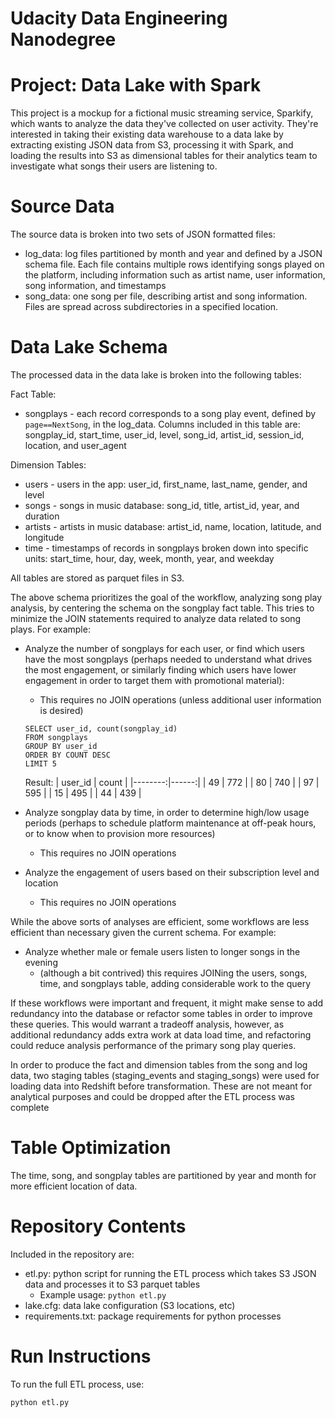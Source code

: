# Udacity Data Engineering Nanodegree
# Project: Data Lake with Spark

This project is a mockup for a fictional music streaming service, Sparkify, which wants to analyze the data they've collected on user activity.  They're interested in taking their existing data warehouse to a data lake by extracting existing JSON data from S3, processing it with Spark, and loading the results into S3 as dimensional tables for their analytics team to investigate what songs their users are listening to.  

# Source Data

The source data is broken into two sets of JSON formatted files:

* log_data: log files partitioned by month and year and defined by a JSON schema file.  Each file contains multiple rows identifying songs played on the platform, including information such as artist name, user information, song information, and timestamps
* song_data: one song per file, describing artist and song information.  Files are spread across subdirectories in a specified location.

# Data Lake Schema

The processed data in the data lake is broken into the following tables:

Fact Table: 

* songplays - each record corresponds to a song play event, defined by `page==NextSong`, in the log_data.  Columns included in this table are: songplay_id, start_time, user_id, level, song_id, artist_id, session_id, location, and user_agent

Dimension Tables:

* users - users in the app: user_id, first_name, last_name, gender, and level
* songs - songs in music database: song_id, title, artist_id, year, and duration
* artists - artists in music database: artist_id, name, location, latitude, and longitude
* time - timestamps of records in songplays broken down into specific units: start_time, hour, day, week, month, year, and weekday

All tables are stored as parquet files in S3.

The above schema prioritizes the goal of the workflow, analyzing song play analysis, by centering the schema on the songplay fact table.  This tries to minimize the JOIN statements required to analyze data related to song plays.  For example:

* Analyze the number of songplays for each user, or find which users have the most songplays (perhaps needed to understand what drives the most engagement, or similarly finding which users have lower engagement in order to target them with promotional material):
    * This requires no JOIN operations (unless additional user information is desired)
    ````
    SELECT user_id, count(songplay_id)
    FROM songplays
    GROUP BY user_id
    ORDER BY COUNT DESC
    LIMIT 5
    ````
    Result: 
    | user_id | count |
    |--------:|------:|
    |      49 |   772 |
    |      80 |   740 |
    |      97 |   595 |
    |      15 |   495 |
    |      44 |   439 |
    
* Analyze songplay data by time, in order to determine high/low usage periods (perhaps to schedule platform maintenance at off-peak hours, or to know when to provision more resources)
    * This requires no JOIN operations

* Analyze the engagement of users based on their subscription level and location
    * This requires no JOIN operations

While the above sorts of analyses are efficient, some workflows are less efficient than necessary given the current schema.  For example:

* Analyze whether male or female users listen to longer songs in the evening
    * (although a bit contrived) this requires JOINing the users, songs, time, and songplays table, adding considerable work to the query

If these workflows were important and frequent, it might make sense to add redundancy into the database or refactor some tables in order to improve these queries.  This would warrant a tradeoff analysis, however, as additional redundancy adds extra work at data load time, and refactoring could reduce analysis performance of the primary song play queries.

In order to produce the fact and dimension tables from the song and log data, two staging tables (staging_events and staging_songs) were used for loading data into Redshift before transformation.  These are not meant for analytical purposes and could be dropped after the ETL process was complete

# Table Optimization

The time, song, and songplay tables are partitioned by year and month for more efficient location of data. 

# Repository Contents

Included in the repository are:

* etl.py: python script for running the ETL process which takes S3 JSON data and processes it to S3 parquet tables
    * Example usage: `python etl.py`
* lake.cfg: data lake configuration (S3 locations, etc)
* requirements.txt: package requirements for python processes

# Run Instructions

To run the full ETL process, use:
````
python etl.py
````
